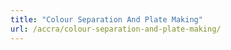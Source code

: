 ```yaml
---
title: "Colour Separation And Plate Making"
url: /accra/colour-separation-and-plate-making/
---
```


